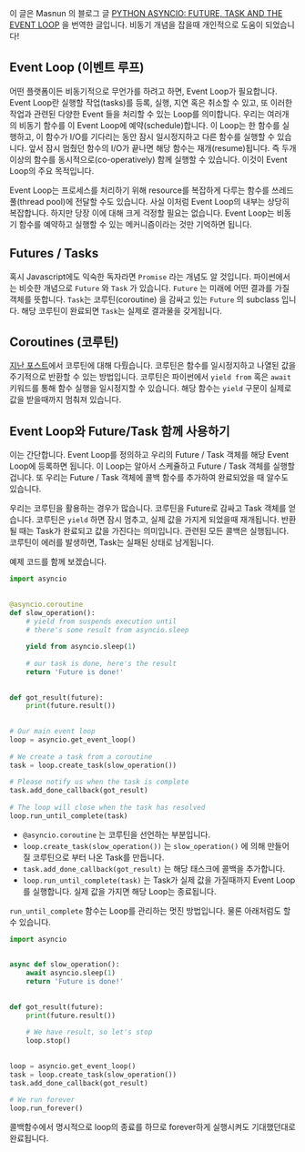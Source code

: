이 글은 Masnun 의 블로그 글 [PYTHON ASYNCIO: FUTURE, TASK AND THE EVENT LOOP](https://masnun.com/2015/11/20/python-asyncio-future-task-and-the-event-loop.html) 을 번역한 글입니다. 비동기 개념을 잡을때 개인적으로 도움이 되었습니다!

## Event Loop (이벤트 루프)
어떤 플랫폼이든 비동기적으로 무언가를 하려고 하면, Event Loop가 필요합니다. Event Loop란 실행할 작업(tasks)를 등록, 실행, 지연 혹은 취소할 수 있고, 또 이러한 작업과 관련된 다양한 Event 들을 처리할 수 있는 Loop를 의미합니다. 우리는 여러개의 비동기 함수를 이 Event Loop에 예약(schedule)합니다. 이 Loop는 한 함수를 실행하고, 이 함수가 I/O를 기다리는 동안 잠시 일시정지하고 다른 함수를 실행할 수 있습니다. 앞서 잠시 멈췄던 함수의 I/O가 끝나면 해당 함수는 재개(resume)됩니다. 즉 두개 이상의 함수를 동시적으로(co-operatively) 함께 실행할 수 있습니다. 이것이 Event Loop의 주요 목적입니다.

Event Loop는 프로세스를 처리하기 위해 resource를 복잡하게 다루는 함수를 쓰레드 풀(thread pool)에 전달할 수도 있습니다. 사실 이처럼 Event Loop의 내부는 상당히 복잡합니다. 하지만 당장 이에 대해 크게 걱정할 필요는 없습니다. Event Loop는 비동기 함수를 예약하고 실행할 수 있는 메커니즘이라는 것만 기억하면 됩니다.

## Futures / Tasks
혹시 Javascript에도 익숙한 독자라면 `Promise` 라는 개념도 알 것입니다. 파이썬에서는 비슷한 개념으로 `Future` 와 `Task` 가 있습니다. `Future` 는 미래에 어떤 결과를 가질 객체를 뜻합니다. `Task`는 코루틴(coroutine) 을 감싸고 있는 `Future` 의 subclass 입니다. 해당 코루틴이 완료되면 `Task`는 실제로 결과물을 갖게됩니다.

## Coroutines (코루틴)
[지난 포스트](https://masnun.com/2015/11/13/python-generators-coroutines-native-coroutines-and-async-await.html)에서 코루틴에 대해 다뤘습니다. 코루틴은 함수를 일시정지하고 나열된 값을 주기적으로 반환할 수 있는 방법입니다. 코루틴은 파이썬에서 `yield from` 혹은 `await` 키워드를 통해 함수 실행을 일시정지할 수 있습니다. 해당 함수는 `yield` 구문이 실제로 값을 받을때까지 멈춰져 있습니다.

## Event Loop와 Future/Task 함께 사용하기
이는 간단합니다. Event Loop를 정의하고 우리의 Future / Task 객체를 해당 Event Loop에 등록하면 됩니다. 이 Loop는 알아서 스케쥴하고 Future / Task 객체를 실행할겁니다. 또 우리는 Future / Task 객체에 콜백 함수를 추가하여 완료되었을 때 알수도 있습니다.

우리는 코루틴을 활용하는 경우가 많습니다. 코루틴을 Future로 감싸고 Task 객체를 얻습니다. 코루틴은 `yield` 하면 잠시 멈추고, 실제 값을 가지게 되었을때 재개됩니다. 반환될 때는 Task가 완료되고 값을 가진다는 의미입니다. 관련된 모든 콜백은 실행됩니다. 코루틴이 에러를 발생하면, Task는 실패된 상태로 남게됩니다.

예제 코드를 함께 보겠습니다.

```python
import asyncio
 
 
@asyncio.coroutine
def slow_operation():
    # yield from suspends execution until
    # there's some result from asyncio.sleep
 
    yield from asyncio.sleep(1)
 
    # our task is done, here's the result
    return 'Future is done!'
 
 
def got_result(future):
    print(future.result())
 
 
# Our main event loop
loop = asyncio.get_event_loop()
 
# We create a task from a coroutine
task = loop.create_task(slow_operation())
 
# Please notify us when the task is complete
task.add_done_callback(got_result)
 
# The loop will close when the task has resolved
loop.run_until_complete(task)
```
* `@asyncio.coroutine` 는 코루틴을 선언하는 부분입니다.
* `loop.create_task(slow_operation())` 는 `slow_operation()` 에 의해 만들어질 코루틴으로 부터 나온 Task를 만듭니다.
* `task.add_done_callback(got_result)` 는 해당 태스크에 콜백을 추가합니다.
* `loop.run_until_complete(task)` 는 Task가 실제 값을 가질때까지 Event Loop를 실행합니다. 실제 값을 가지면 해당 Loop는 종료됩니다.

`run_until_complete` 함수는 Loop를 관리하는 멋진 방법입니다. 물론 아래처럼도 할 수 있습니다.

```python
import asyncio
 
 
async def slow_operation():
    await asyncio.sleep(1)
    return 'Future is done!'
 
 
def got_result(future):
    print(future.result())
 
    # We have result, so let's stop
    loop.stop()
 
 
loop = asyncio.get_event_loop()
task = loop.create_task(slow_operation())
task.add_done_callback(got_result)
 
# We run forever
loop.run_forever()
```
콜백함수에서 명시적으로 loop의 종료를 하므로 forever하게 실행시켜도 기대했던대로 완료됩니다.